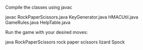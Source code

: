 Compile the classes using javac

javac RockPaperScissors.java KeyGenerator.java HMACUtil.java GameRules.java HelpTable.java

Run the game with your desired moves:

java RockPaperScissors rock paper scissors lizard Spock
